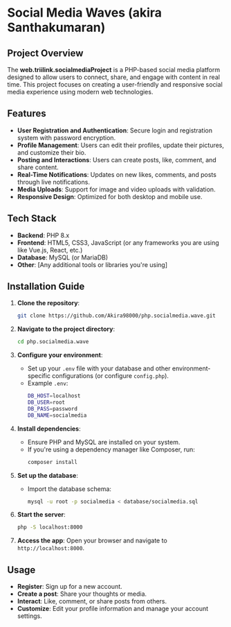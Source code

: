 # Social Media Waves (akira Santhakumaran)

## Project Overview

The **web.triilink.socialmediaProject** is a PHP-based social media platform designed to allow users to connect, share, and engage with content in real time. This project focuses on creating a user-friendly and responsive social media experience using modern web technologies.

## Features

- **User Registration and Authentication**: Secure login and registration system with password encryption.
- **Profile Management**: Users can edit their profiles, update their pictures, and customize their bio.
- **Posting and Interactions**: Users can create posts, like, comment, and share content.
- **Real-Time Notifications**: Updates on new likes, comments, and posts through live notifications.
- **Media Uploads**: Support for image and video uploads with validation.
- **Responsive Design**: Optimized for both desktop and mobile use.

## Tech Stack

- **Backend**: PHP 8.x
- **Frontend**: HTML5, CSS3, JavaScript (or any frameworks you are using like Vue.js, React, etc.)
- **Database**: MySQL (or MariaDB)
- **Other**: [Any additional tools or libraries you're using]

## Installation Guide

1. **Clone the repository**:
   ```bash
   git clone https://github.com/Akira98000/php.socialmedia.wave.git
   ```

2. **Navigate to the project directory**:
   ```bash
   cd php.socialmedia.wave
   ```

3. **Configure your environment**:
   - Set up your `.env` file with your database and other environment-specific configurations (or configure `config.php`).
   - Example `.env`:
     ```bash
     DB_HOST=localhost
     DB_USER=root
     DB_PASS=password
     DB_NAME=socialmedia
     ```

4. **Install dependencies**:
   - Ensure PHP and MySQL are installed on your system.
   - If you're using a dependency manager like Composer, run:
     ```bash
     composer install
     ```

5. **Set up the database**:
   - Import the database schema:
     ```bash
     mysql -u root -p socialmedia < database/socialmedia.sql
     ```

6. **Start the server**:
   ```bash
   php -S localhost:8000
   ```

7. **Access the app**:
   Open your browser and navigate to `http://localhost:8000`.

## Usage

- **Register**: Sign up for a new account.
- **Create a post**: Share your thoughts or media.
- **Interact**: Like, comment, or share posts from others.
- **Customize**: Edit your profile information and manage your account settings.
